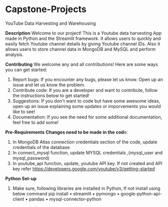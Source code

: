 # Capstone-Projects

YouTube Data Harvesting and Warehousing

**Description**
Welcome to our project! This is a Youtube data harvesting App made in Python and the Streamlit framework. It allows users to quickly and easily fetch Youtube channel details by giving Youtube channel IDs.
Also it allows users to store channel data in MongoDB and MySQL and perform analysis. 

**Contributing**
We welcome any and all contributions! Here are some ways you can get started:
1.	Report bugs: If you encounter any bugs, please let us know. Open up an issue and let us know the problem.
2.	Contribute code: If you are a developer and want to contribute, follow the instructions below to get started!
3.	Suggestions: If you don't want to code but have some awesome ideas, open up an issue explaining some updates or imporvements you would like to see!
4.	Documentation: If you see the need for some additional documentation, feel free to add some!

   
**Pre-Requirements**
**Changes need to be made in the cod**e:
1.	In MongoDB Atlas connection credentials section of the code, update credentials of the database.
2.	In connect_mysql function, update MYSQL credentials ,(mysql_user and mysql_password)
3.	In youtube_api function, update, youtube API key. If not created and API key refer https://developers.google.com/youtube/v3/getting-started

**Python Set-up**
1.	Make sure, following libraries are installed in Python, If not install using below command
pip install <library name>
•	streamlit 
•	pymongo
•	google-python-api-client
•	pandas
•	mysql-connector-python
